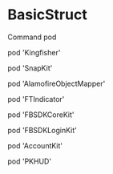 # BasicStruct

Command pod 

  pod 'Kingfisher'
  
  pod 'SnapKit'
  
  pod 'AlamofireObjectMapper'
  
  pod 'FTIndicator'
  
  pod 'FBSDKCoreKit'
  
  pod 'FBSDKLoginKit'
  
  pod 'AccountKit'
  
  pod 'PKHUD'

